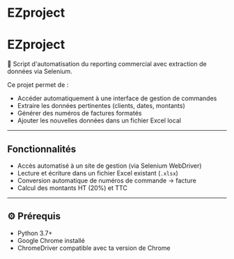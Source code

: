 # EZproject
# EZproject

🧾 Script d'automatisation du reporting commercial avec extraction de données via Selenium.

Ce projet permet de :
- Accéder automatiquement à une interface de gestion de commandes
- Extraire les données pertinentes (clients, dates, montants)
- Générer des numéros de factures formatés
- Ajouter les nouvelles données dans un fichier Excel local

---

## Fonctionnalités

- Accès automatisé à un site de gestion (via Selenium WebDriver)
- Lecture et écriture dans un fichier Excel existant (`.xlsx`)
- Conversion automatique de numéros de commande → facture
- Calcul des montants HT (20%) et TTC

---

## ⚙️ Prérequis

- Python 3.7+
- Google Chrome installé
- ChromeDriver compatible avec ta version de Chrome
